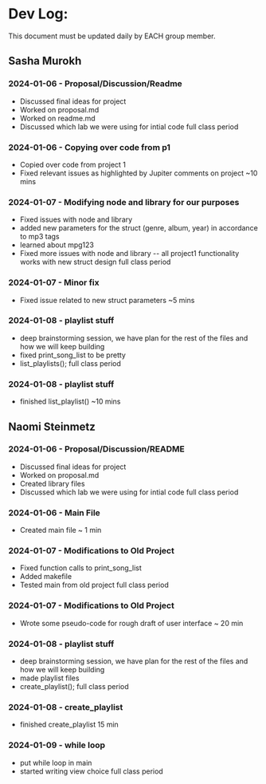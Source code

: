 # Dev Log:

This document must be updated daily by EACH group member.

## Sasha Murokh

### 2024-01-06 - Proposal/Discussion/Readme
- Discussed final ideas for project
- Worked on proposal.md
- Worked on readme.md
- Discussed which lab we were using for intial code
full class period

### 2024-01-06 - Copying over code from p1
- Copied over code from project 1
- Fixed relevant issues as highlighted by Jupiter comments on project
~10 mins

### 2024-01-07 - Modifying node and library for our purposes
- Fixed issues with node and library
- added new parameters for the struct (genre, album, year) in accordance to mp3 tags
- learned about mpg123
- Fixed more issues with node and library -- all project1 functionality works with new struct design
full class period

### 2024-01-07 - Minor fix
- Fixed issue related to new struct parameters
~5 mins

### 2024-01-08 - playlist stuff
- deep brainstorming session, we have plan for the rest of the files and how we will keep building
- fixed print_song_list to be pretty
- list_playlists();
full class period

### 2024-01-08 - playlist stuff
- finished list_playlist()
~10 mins

## Naomi Steinmetz

### 2024-01-06 - Proposal/Discussion/README
- Discussed final ideas for project
- Worked on proposal.md
- Created library files
- Discussed which lab we were using for intial code
full class period

### 2024-01-06 - Main File
- Created main file
~ 1 min

### 2024-01-07 - Modifications to Old Project
- Fixed function calls to print_song_list
- Added makefile
- Tested main from old project
full class period

### 2024-01-07 - Modifications to Old Project
- Wrote some pseudo-code for rough draft of user interface
~ 20 min

### 2024-01-08 - playlist stuff
- deep brainstorming session, we have plan for the rest of the files and how we will keep building
- made playlist files
- create_playlist();
full class period

### 2024-01-08 - create_playlist
- finished create_playlist
15 min

### 2024-01-09 - while loop
- put while loop in main
- started writing view choice
full class period
